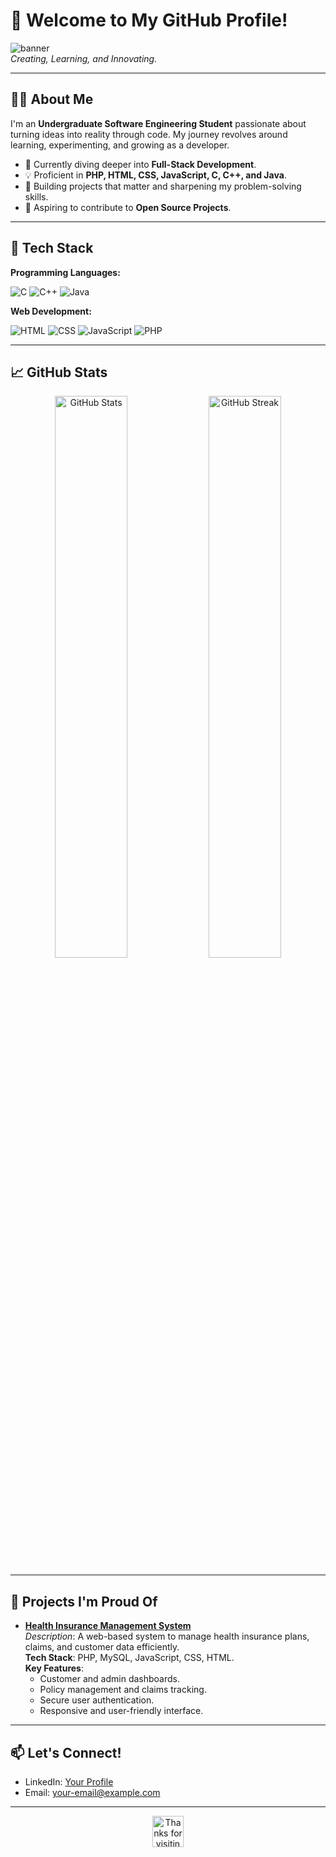 # 👋 Welcome to My GitHub Profile!

![banner](https://user-images.githubusercontent.com/your-image-link/banner.png)  
*Creating, Learning, and Innovating.*

---

## 👩‍💻 About Me

I'm an **Undergraduate Software Engineering Student** passionate about turning ideas into reality through code. My journey revolves around learning, experimenting, and growing as a developer.

- 🌱 Currently diving deeper into **Full-Stack Development**.
- 💡 Proficient in **PHP, HTML, CSS, JavaScript, C, C++, and Java**.
- 🚀 Building projects that matter and sharpening my problem-solving skills.
- 🎯 Aspiring to contribute to **Open Source Projects**.

---

## 🚀 Tech Stack

**Programming Languages:**

![C](https://img.shields.io/badge/-C-00599C?style=flat-square&logo=c&logoColor=white)
![C++](https://img.shields.io/badge/-C++-00599C?style=flat-square&logo=cplusplus&logoColor=white)
![Java](https://img.shields.io/badge/-Java-007396?style=flat-square&logo=java&logoColor=white)

**Web Development:**

![HTML](https://img.shields.io/badge/-HTML5-E34F26?style=flat-square&logo=html5&logoColor=white)
![CSS](https://img.shields.io/badge/-CSS3-1572B6?style=flat-square&logo=css3&logoColor=white)
![JavaScript](https://img.shields.io/badge/-JavaScript-F7DF1E?style=flat-square&logo=javascript&logoColor=black)
![PHP](https://img.shields.io/badge/-PHP-777BB4?style=flat-square&logo=php&logoColor=white)

---

## 📈 GitHub Stats

<p align="center">
  <img src="https://github-readme-stats.vercel.app/api?username=your-username&show_icons=true&theme=radical" alt="GitHub Stats" width="48%" />
  <img src="https://github-readme-streak-stats.herokuapp.com/?user=your-username&theme=radical" alt="GitHub Streak" width="48%" />
</p>

---

## 🌟 Projects I'm Proud Of  

- **[Health Insurance Management System](https://github.com/your-repo)**  
  *Description*: A web-based system to manage health insurance plans, claims, and customer data efficiently.  
  **Tech Stack**: PHP, MySQL, JavaScript, CSS, HTML.  
  **Key Features**:  
  - Customer and admin dashboards.  
  - Policy management and claims tracking.  
  - Secure user authentication.  
  - Responsive and user-friendly interface.  

---


## 📫 Let's Connect!

- LinkedIn: [Your Profile](https://www.linkedin.com/in/your-profile)
- Email: [your-email@example.com](mailto:your-email@example.com)

---

<p align="center">
  <img src="https://media.giphy.com/media/1n7plLzMaF6LJ7w6Ja/giphy.gif" width="50" alt="Thanks for visiting!"/>
</p>

